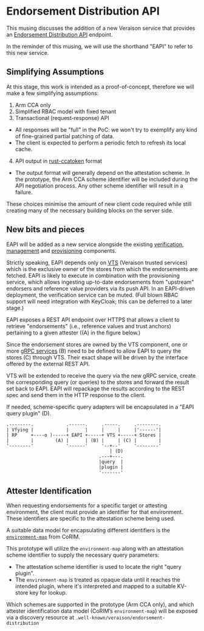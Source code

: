 # Endorsement Distribution API

This musing discusses the addition of a new Veraison service that provides an [Endorsement Distribution API](https://wiki.ietf.org/en/group/rats/referencevalues) endpoint.

In the reminder of this musing, we will use the shorthand "EAPI" to refer to this new service.

## Simplifying Assumptions

At this stage, this work is intended as a proof-of-concept, therefore we will make a few simplifying assumptions:

1. Arm CCA only
2. Simplified RBAC model with fixed tenant
3. Transactional (request-response) API
  * All responses will be "full" in the PoC: we won't try to exemplify any kind of fine-grained partial patching of data.
  * The client is expected to perform a periodic fetch to refresh its local cache.
4. API output in [rust-ccatoken](https://github.com/veraison/rust-ccatoken/blob/main/src/store/data-model.cddl) format
  * The output format will generally depend on the attestation scheme. In the prototype, the Arm CCA scheme identifier will be included during the API negotiation process. Any other scheme identifier will result in a failure.

These choices minimise the amount of new client code required while still creating many of the necessary building blocks on the server side.

## New bits and pieces

EAPI will be added as a new service alongside the existing [verification](https://github.com/veraison/services/tree/main/verification), [management](https://github.com/veraison/services/tree/main/management) and [provisioning](https://github.com/veraison/services/tree/main/provisioning) components.

Strictly speaking, EAPI depends only on [VTS](https://github.com/veraison/services/tree/main/vts) (Veraison trusted services) which is the exclusive owner of the stores from which the endorsements are fetched.
EAPI is likely to execute in combination with the provisioning service, which allows ingesting up-to-date endorsements from "upstream" endorsers and reference value providers via its push API.
In an EAPI-driven deployment, the verification service can be muted.
(Full blown RBAC support will need integration with KeyCloak; this can be deferred to a later stage.)

EAPI exposes a REST API endpoint over HTTPS that allows a client to retrieve "endorsements" (i.e., reference values and trust anchors) pertaining to a given attester ((A) in the figure below.)

Since the endorsement stores are owned by the VTS component, one or more [gRPC services](https://github.com/veraison/services/blob/main/proto/vts.proto) (B) need to be defined to allow EAPI to query the stores (C) through VTS.
Their exact shape will be driven by the interface offered by the external REST API.

VTS will be extended to receive the query via the new gRPC service, create the corresponding query (or queries) to the stores and forward the result set back to EAPI.
EAPI will repackage the results according to the REST spec and send them in the HTTP response to the client.

If needed, scheme-specific query adapters will be encapsulated in a "EAPI query plugin" (D).

```
.--------.            .------.     .-----.     .--------.
| Vfying |            |      |     |     |     |'------'|
| RP     +----o )-----+ EAPI +-----+ VTS +-----+ Stores |
|        |        (A) |      | (B) |     | (C) |        |
'--------'            '------'     '--+--'     '--------'
                                      | (D)
                                  .---+---.
                                  |query  |
                                  |plugin |
                                  '-------'
```

## Attester Identification

When requesting endorsements for a specific target or attesting environment, the client must provide an identifier for that environment.
These identifiers are specific to the attestation scheme being used.

A suitable data model for encapsulating different identifiers is the [`environment-map`](https://www.ietf.org/archive/id/draft-ietf-rats-corim-06.html#section-5.1.4.1) from CoRIM.

This prototype will utilize the `environment-map` along with an attestation scheme identifier to supply the necessary query parameters:
* The attestation scheme identifier is used to locate the right "query plugin".
* The `environment-map` is treated as opaque data until it reaches the intended plugin, where it's interpreted and mapped to a suitable KV-store key for lookup.

Which schemes are supported in the prototype (Arm CCA only), and which attester identification data model (CoRIM’s `environment-map`) will be exposed via a discovery resource at `.well-known/veraison/endorsement-distribution`
